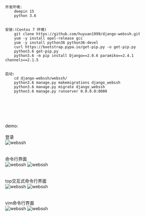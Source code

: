 ```
开发环境: 
    deepin 15
    python 3.6

	
安装:(Centos 7 环境)
	git clone https://github.com/huyuan1999/django-webssh.git
	yum -y install epel-release gcc
	yum -y install python36 python36-devel
	curl https://bootstrap.pypa.io/get-pip.py -o get-pip.py
	python3.6 get-pip.py
	python3.6 -m pip install Django==2.0.6 paramiko==2.4.1 channels==2.1.5
	
	
启动:
	cd django-webssh/webssh/
	python3.6 manage.py makemigrations django_webssh
	python3.6 manage.py migrate django_webssh
	python3.6 manage.py runserver 0.0.0.0:8000

```	

<br><br><br><br>

demo:<br><br>
登录<br>
![webssh](https://github.com/huyuan1999/django-webssh/blob/master/demo/ssh.png)
<br><br><br>
命令行界面<br>
![webssh](https://github.com/huyuan1999/django-webssh/blob/master/demo/ssh1.png)
![webssh](https://github.com/huyuan1999/django-webssh/blob/master/demo/ssh4.png)
<br><br><br>
top交互式命令行界面<br>
![webssh](https://github.com/huyuan1999/django-webssh/blob/master/demo/ssh2.png)
![webssh](https://github.com/huyuan1999/django-webssh/blob/master/demo/ssh3.png)
<br><br><br>
vim命令行界面<br>
![webssh](https://github.com/huyuan1999/django-webssh/blob/master/demo/ssh5.png)
![webssh](https://github.com/huyuan1999/django-webssh/blob/master/demo/ssh6.png)
